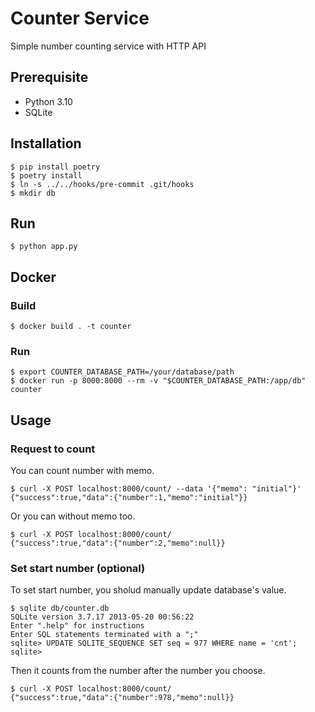 # Counter Service

Simple number counting service with HTTP API

## Prerequisite

- Python 3.10
- SQLite

## Installation

```console
$ pip install poetry
$ poetry install
$ ln -s ../../hooks/pre-commit .git/hooks
$ mkdir db
```

## Run

```console
$ python app.py
```

## Docker

### Build

```console
$ docker build . -t counter
```

### Run

```console
$ export COUNTER_DATABASE_PATH=/your/database/path
$ docker run -p 8000:8000 --rm -v "$COUNTER_DATABASE_PATH:/app/db" counter
```

## Usage

### Request to count

You can count number with memo.

```console
$ curl -X POST localhost:8000/count/ --data '{"memo": "initial"}'
{"success":true,"data":{"number":1,"memo":"initial"}}
```

Or you can without memo too.

```console
$ curl -X POST localhost:8000/count/
{"success":true,"data":{"number":2,"memo":null}}
```

### Set start number (optional)

To set start number, you sholud manually update database's value.

```console
$ sqlite db/counter.db
SQLite version 3.7.17 2013-05-20 00:56:22
Enter ".help" for instructions
Enter SQL statements terminated with a ";"
sqlite> UPDATE SQLITE_SEQUENCE SET seq = 977 WHERE name = 'cnt';
sqlite>
```

Then it counts from the number after the number you choose.

```console
$ curl -X POST localhost:8000/count/
{"success":true,"data":{"number":978,"memo":null}}
```
